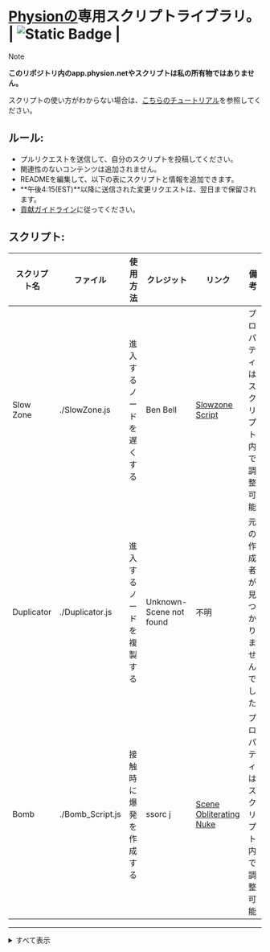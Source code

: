 # [Physionの](https://app.physion.net)専用スクリプトライブラリ。 | ![Static Badge](https://img.shields.io/badge/ステータス%3A-利用可能-lawngreen?style=flat-square&labelColor=black) |

>[!NOTE]  
__このリポジトリ内のapp.physion.netやスクリプトは私の所有物ではありません。__

スクリプトの使い方がわからない場合は、[こちらのチュートリアル](https://github.com/nikoniko78/scripts-java-physion/blob/main/Other/HOW_TO_USE.md)を参照してください。

## ルール:  
- プルリクエストを送信して、自分のスクリプトを投稿してください。
- 関連性のないコンテンツは追加されません。
- READMEを編集して、以下の表にスクリプトと情報を追加できます。
- **午後4:15(EST)**以降に送信された変更リクエストは、翌日まで保留されます。
- [貢献ガイドライン](https://github.com/nikoniko78/scripts-java-physion/blob/main/Other/DOCS/CONTRIBUTING.md)に従ってください。

## スクリプト:

| スクリプト名 | ファイル       | 使用方法                     | クレジット                     | リンク               | 備考                |
|--------------|----------------|-----------------------------|-------------------------------|---------------------|--------------------|
|Slow Zone     | ./SlowZone.js  | 進入するノードを遅くする      | Ben Bell                     | [Slowzone Script](https://app.physion.net/scenes/slowzone-script)| プロパティはスクリプト内で調整可能|
|Duplicator    | ./Duplicator.js| 進入するノードを複製する      | Unknown-Scene not found      | 不明                | 元の作成者が見つかりませんでした|
|Bomb          | ./Bomb_Script.js| 接触時に爆発を作成する        | ssorc j                      | [Scene Obliterating Nuke](https://app.physion.net/scenes/scene-obliterating-nuke)| プロパティはスクリプト内で調整可能|
---

<details> <summary>すべて表示</summary>

<br>

| スクリプト名        | ファイル             | 使用方法                                              | クレジット              | リンク                                                | 備考                                      |
|-------------------|---------------------|------------------------------------------------------|-----------------------|-------------------------------------------------------|-------------------------------------------|
|Engine Spring      | ./EngineSpring.js   | エンジン内で燃焼のように機能するスプリングを作成        | Aiden Ravenshea       | [Car+Engine!](https://app.physion.net/scenes/car-engine-1qItEQwO-) | 専用スクリプト                              |
|Expand And Split   | ./ExpandAndSplit.js | 円を無限に拡大して複製する                             | ssorc j               | [expand and split](https://app.physion.net/scenes/expand-and-split) | 実際の使用を目的としていない                 |
|Laser              | ./Laser--Vector.js  | レイトレースされたビームを作成                           | Box                   | [Laser (test)](https://app.physion.net/scenes/laser-test) | プロパティはスクリプト内で調整可能           |
|Self Driver        | ./SelfDriver.js     | 迷路を解くことができるレイトレースされた円を持つ車         | Aiden Ravenshea       | [Car VS Maze!](https://app.physion.net/scenes/car-vs-maze) | このシーンは注目されています                |
|Snake Game         | ./SnakeGame.js      | Physionで人気のゲームSnakeを作成                        | Dimitris              | [Snake Game](https://app.physion.net/scenes/snake-game) | スクリプトの指示に従って使用してください     |
|Teleporter         | ./Teleporter.js     | オブジェクトを別の指定されたノードにテレポート             | Dimitris              | [Teleporters](https://app.physion.net/scenes/teleporters) | 指定された場所に出口ノードIDを入力してください |
|Timer              | ./Timer.js          | テキストノードからタイマーを開始                        | Sirfryingpan          | [Timer Script(Free to use)](https://app.physion.net/scenes/timer-script-free-to-use) | デフォルトは5分。スクリプトの指示に従って変更可能  |

</details>
